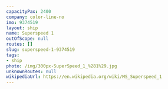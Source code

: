 ```yaml
---
capacityPax: 2400
company: color-line-no
imo: 9374519
layout: ship
name: Superspeed 1
outOfScope: null
routes: []
slug: superspeed-1-9374519
tags:
- ship
photo: /img/300px-SuperSpeed_1_%281%29.jpg
unknownRoutes: null
wikipediaUrl: https://en.wikipedia.org/wiki/MS_Superspeed_1
---
```

